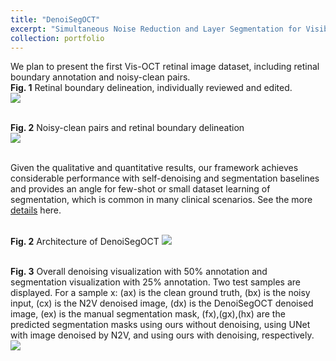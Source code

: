 ```yaml
---
title: "DenoiSegOCT"
excerpt: "Simultaneous Noise Reduction and Layer Segmentation for Visible Light Optical Coherence Tomography in Human Retina <br/><img src='https://tianyiye98.github.io/page/portfolio/dataset_1.png'>"
collection: portfolio
---
```

We plan to present the first Vis-OCT retinal image dataset, including retinal boundary annotation and noisy-clean pairs.
<br/>**Fig. 1** Retinal boundary delineation, individually reviewed and edited. 
<br/><img src='https://tianyiye98.github.io/page/portfolio/Dataset.png'>

<br/>**Fig. 2** Noisy-clean pairs and retinal boundary delineation
<br/><img src='https://tianyiye98.github.io/page/portfolio/dataset_1.png'>


<br/>Given the qualitative and quantitative results, our framework achieves considerable performance with self-denoising and segmentation baselines and provides an angle for few-shot or small dataset learning of segmentation, which is common in many clinical scenarios. See the more [details](https://tianyiye98.github.io/page/files/DenoiSegOCT_bioRxiv_v1.pdf) here.


<br/>**Fig. 2** Architecture of DenoiSegOCT
<img src='https://tianyiye98.github.io/page/portfolio/Archi.jpg'>


<br/> **Fig. 3** Overall denoising visualization with 50% annotation and segmentation visualization with 25% annotation. Two test samples are displayed. For a sample x: (ax) is the clean ground truth, (bx) is the noisy input, (cx) is the N2V denoised image, (dx) is the DenoiSegOCT denoised image, (ex) is the manual segmentation mask, (fx),(gx),(hx) are the predicted segmentation masks using ours without denoising, using UNet with image denoised by N2V, and using ours with denoising, respectively.
<br/><img src='https://tianyiye98.github.io/page/portfolio/visualization_1.png'>




